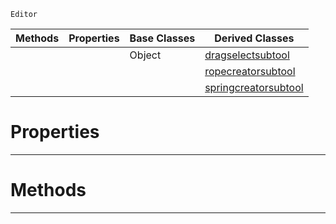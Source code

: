  `Editor`

|Methods|Properties|Base Classes|Derived Classes|
|---|---|---|---|
| | |Object|[dragselectsubtool](https://github.com/PlasmaEngine/PlasmaDocs/tree/master/docs/C%2B%2B/code_reference/class_reference/dragselectsubtool.markdown)|
| | | |[ropecreatorsubtool](https://github.com/PlasmaEngine/PlasmaDocs/tree/master/docs/C%2B%2B/code_reference/class_reference/ropecreatorsubtool.markdown)|
| | | |[springcreatorsubtool](https://github.com/PlasmaEngine/PlasmaDocs/tree/master/docs/C%2B%2B/code_reference/class_reference/springcreatorsubtool.markdown)|


 #  Properties


---  
 #  Methods


---  
 

 